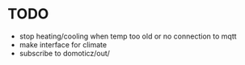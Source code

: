 # TODO
- stop heating/cooling when temp too old or no connection to mqtt
- make interface for climate
- subscribe to domoticz/out/<idx>
